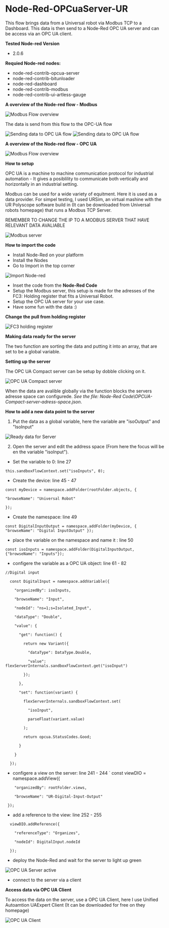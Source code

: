 # Node-Red-OPCuaServer-UR
 This flow brings data from a Universal robot via Modbus TCP to a Dashboard. This data is then send to a Node-Red OPC UA server and can be access via an OPC UA client.

**Tested Node-red Version**
- 2.0.6

**Requied Node-red nodes:**
- node-red-contrib-opcua-server
- node-red-contrib-bitunloader
- node-red-dashboard
- node-red-contrib-modbus
- node-red-contrib-ui-artless-gauge

**A overview of the Node-red flow - Modbus**

![Modbus Flow overview](https://github.com/glinvad/Node-Red-OPCuaServer-UR/blob/main/Pictures/OverviewFlowModbus.jpg)

The data is send from this flow to the OPC-UA flow

![Sending data to OPC UA flow](https://github.com/glinvad/Node-Red-OPCuaServer-UR/blob/main/Pictures/SendingDataToOPCUAflow.jpg)
![Sending data to OPC UA flow](https://github.com/glinvad/Node-Red-OPCuaServer-UR/blob/main/Pictures/SendingDataToOPCUAflow2.jpg)

**A overview of the Node-red flow - OPC UA**

![Modbus Flow overview](https://github.com/glinvad/Node-Red-OPCuaServer-UR/blob/main/Pictures/OverviewFlowOPCUA.jpg)

**How to setup**

OPC UA is a machine to machine communication protocol for industrial automation - It gives a posiblility to communicate both vertically and horizontally in an industrial setting.

Modbus can be used for a wide variety of equitment. Here it is used as a data provider. For simpel testing, I used URSim, an virtual mashine with the UR Polyscope software build in (It can be downloaded from Universal robots homepage) that runs a Modbus TCP Server.

REMEMBER TO CHANGE THE IP TO A MODBUS SERVER THAT HAVE RELEVANT DATA AVALIABLE

![Modbus server](https://github.com/glinvad/Node-Red-OPCuaServer-UR/blob/main/Pictures/ModbusTCPserver.jpg)

**How to import the code**
- Install Node-Red on your platform
- Install the Nodes
- Go to Import in the top corner 

![Import Node-red](https://github.com/glinvad/Node-Red-OPCuaServer-UR/blob/main/Pictures/NodeRedImport.jpg)

- Inset the code from the **Node-Red Code**
- Setup the Modbus server, this setup is made for the adresses of the FC3: Holding register that fits a Universal Robot.
- Setup the OPC UA server for your use case.
- Have some fun with the data :)

**Change the pull from holding register**

![FC3 holding register](https://github.com/glinvad/Node-Red-OPCuaServer-UR/blob/main/Pictures/SettingUpGetHOLDING.jpg)

**Making data ready for the server**

The two function are sorting the data and putting it into an array, that are set to be a global variable. 

**Setting up the server**

The OPC UA Compact server can be setup by dobble clicking on it.

![OPC UA Compact server](https://github.com/glinvad/Node-Red-OPCuaServer-UR/blob/main/Pictures/OPCUACompactserver.jpg)

When the data are avalible globally via the function blocks the servers adresse space can configurede. *See the file: Node-Red Code\OPCUA-Compact-server-adress-space.json*.

**How to add a new data point to the server**
1. Put the data as a global variable, here the variable are "isoOutput" and "IsoInput"

![Ready data for Server](https://github.com/glinvad/Node-Red-OPCuaServer-UR/blob/main/Pictures/FunctionSetGlobalDataToOPCUAserver.jpg)

2. Open the server and edit the address space (From here the focus will be en the variable "isoInput"). 

- Set the variable to 0: line 27

`this.sandboxFlowContext.set("isoInputs", 0);`

- Create the device: line 45 - 47 

`const myDevice = namespace.addFolder(rootFolder.objects, {`

`"browseName": "Universal Robot"`

`});`

- Create the namespace: line 49

`const DigitalInputOutput = namespace.addFolder(myDevice, { "browseName": "Digital InputOutput" });`

- place the variable on the namespace and name it : line 50

`const isoInputs = namespace.addFolder(DigitalInputOutput, {"browseName": "Inputs"});`

- configere the variable as a OPC UA object: line 61 - 82

`//Digital input`

`  const DigitalInput = namespace.addVariable({`

`    "organizedBy": isoInputs,`

`    "browseName": "Input",`

`    "nodeId": "ns=1;s=Isolated_Input",`

`    "dataType": "Double",`

`    "value": {`

`      "get": function() {`

`        return new Variant({`

`          "dataType": DataType.Double,`

`          "value": flexServerInternals.sandboxFlowContext.get("isoInput")`

`        });`

`      },`

`      "set": function(variant) {`

`        flexServerInternals.sandboxFlowContext.set(`

`          "isoInput",`

`          parseFloat(variant.value)`

`        );`

`        return opcua.StatusCodes.Good;`

`      }`

`    }`

`  });`

- configere a view on the server: line 241 - 244
`  const viewDIO = namespace.addView({

`    "organizedBy": rootFolder.views,`
	
`    "browseName": "UR-Digital-Input-Output"`
 
` });`
  
- add a reference to the view: line 252 - 255

`  viewDIO.addReference({`

`    "referenceType": "Organizes",`

`    "nodeId": DigitalInput.nodeId`

`  });`
  
- deploy the Node-Red and wait for the server to light up green 

![OPC UA Server active](https://github.com/glinvad/Node-Red-OPCuaServer-UR/blob/main/Pictures/OPCServeractive.jpg)

- connect to the server via a client



**Access data via OPC UA Client**

To access the data on the server, use a OPC UA Client, here I use Unified Autoamtion UAExpert Client (It can be downloaded for free on they homepage)

![OPC UA Client](https://github.com/glinvad/Node-Red-OPCuaServer-UR/blob/main/Pictures/OPCUAclient.jpg)



